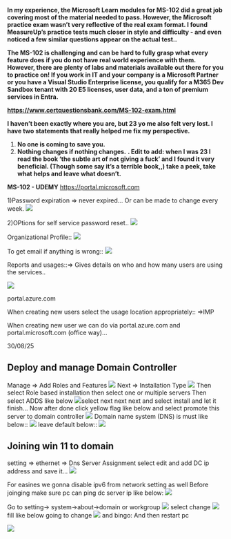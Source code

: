 **In my experience, the Microsoft Learn modules for MS-102 did a great job covering most of the material needed to pass. However, the Microsoft practice exam wasn’t very reflective of the real exam format. I found MeasureUp’s practice tests much closer in style and difficulty - and even noticed a few similar questions appear on the actual test..**

**The MS-102 is challenging and can be hard to fully grasp what every feature does if you do not have real world experience with them. However, there are plenty of labs and materials available out there for you to practice on! If you work in IT and your company is a Microsoft Partner or you have a Visual Studio Enterprise license, you qualify for a M365 Dev Sandbox tenant with 20 E5 licenses, user data, and a ton of premium services in Entra.**

**https://www.certquestionsbank.com/MS-102-exam.html**

**I haven’t been exactly where you are, but 23 yo me also felt very lost. I have two statements that really helped me fix my perspective.**
1. **No one is coming to save you.**
2. **Nothing changes if nothing changes.**
**. Edit to add: when I was 23 I read the book ‘the subtle art of not giving a fuck’ and I found it very beneficial. (Though some say it’s a terrible book,,) take a peek, take what helps and leave what doesn’t.**


**MS-102 - UDEMY**
https://portal.microsoft.com

1)Password expiration => never expired...
Or can be made to change every week.
![](../../Attachements/Pasted%20image%2020250619103655.png)

2)OPtions for self service password reset..
![](../../Attachements/Pasted%20image%2020250619103849.png)

Organizational Profile::
![](../../Attachements/Pasted%20image%2020250619103937.png)

To get email if anything is wrong::
![](../../Attachements/Pasted%20image%2020250619104703.png)

Reports and usages::=> Gives details on who and how many users are using the services..

![](../../Attachements/Pasted%20image%2020250619105023.png)


portal.azure.com

When creating new users select the usage location appropriately:: =>IMP

When creating new user we can do via portal.azure.com and portal.microsoft.com (office way)...


30/08/25
## Deploy and manage Domain Controller
Manage => Add Roles and Features
![](../../Attachements/Pasted%20image%2020250830131123.png)
Next => Installation Type 
![](../../Attachements/Pasted%20image%2020250830131240.png)
Then select Role based installation
then select one or multiple servers
Then select ADDS like below
![](../../Attachements/Pasted%20image%2020250830132132.png)select next next next and select install and let it finish...
Now after done click yellow flag like below and select promote this server to domain controller
![](../../Attachements/Pasted%20image%2020250830135650.png)
Domain name system (DNS) is must like below::
![](../../Attachements/Pasted%20image%2020250830135959.png)
leave default below::
![](../../Attachements/Pasted%20image%2020250830140141.png)


## Joining win 11 to domain
setting => ethernet => Dns Server Assignment
select edit and add DC ip address and save it...
![](../../Attachements/Pasted%20image%2020250830155211.png)

For easines we gonna disable ipv6 from network setting as well
Before joinging make sure pc can ping dc server ip like below:
![](../../Attachements/Pasted%20image%2020250830160923.png)

Go to setting-> system->about->domain or workgroup
![](../../Attachements/Pasted%20image%2020250830161042.png)
select change
![](../../Attachements/Pasted%20image%2020250830161110.png)
fill like below going to change
![](../../Attachements/Pasted%20image%2020250830161301.png)
and bingo: And then restart pc

![](../../Attachements/Pasted%20image%2020250830161514.png)